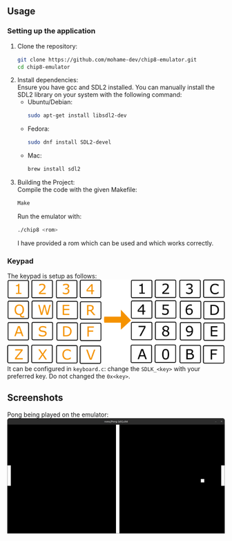 ## Usage
### Setting up the application
1. Clone the repository:
   ```bash
   git clone https://github.com/mohame-dev/chip8-emulator.git
   cd chip8-emulator
   ```
2. Install dependencies: <br>
   Ensure you have gcc and SDL2 installed. You can manually install the SDL2 library on your system with the following command:
   - Ubuntu/Debian:
     ```bash
     sudo apt-get install libsdl2-dev
     ```
   - Fedora:
     ```bash
     sudo dnf install SDL2-devel
     ```
   - Mac:
     ```bash
     brew install sdl2
     ```
 3. Building the Project: <br>
    Compile the code with the given Makefile:
    ```bash
    Make
    ```
    Run the emulator with:
    ```bash
    ./chip8 <rom>
    ```
    I have provided a rom which can be used and which works correctly.

### Keypad
The keypad is setup as follows: <br>
![keypad](assets/images/keypad.png)
<br>
It can be configured in `keyboard.c`: change the `SDLK_<key>` with your preferred key. Do not changed the `0x<key>`.

## Screenshots
Pong being played on the emulator: <br>
![pong](assets/images/pong.png)
